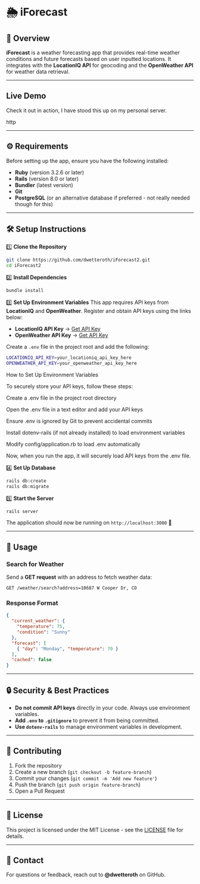 # 🌦️ iForecast

## 📌 Overview
**iForecast** is a weather forecasting app that provides real-time weather conditions and future forecasts based on user inputted locations. It integrates with the **LocationIQ API** for geocoding and the **OpenWeather API** for weather data retrieval.

---

## Live Demo

Check it out in action, I have stood this up on my personal server.

http

---

## ⚙️ Requirements
Before setting up the app, ensure you have the following installed:

- **Ruby** (version 3.2.6 or later)
- **Rails** (version 8.0 or later)
- **Bundler** (latest version)
- **Git**
- **PostgreSQL** (or an alternative database if preferred - not really needed though for this)

---

## 🛠️ Setup Instructions

1️⃣ **Clone the Repository**
```bash
git clone https://github.com/dwetteroth/iForecast2.git
cd iForecast2
```

2️⃣ **Install Dependencies**
```bash
bundle install
```

3️⃣ **Set Up Environment Variables**
This app requires API keys from **LocationIQ** and **OpenWeather**. Register and obtain API keys using the links below:

- **LocationIQ API Key** → [Get API Key](https://locationiq.com/)
- **OpenWeather API Key** → [Get API Key](https://openweathermap.org/api)

Create a `.env` file in the project root and add the following:
```bash
LOCATIONIQ_API_KEY=your_locationiq_api_key_here
OPENWEATHER_API_KEY=your_openweather_api_key_here
```

How to Set Up Environment Variables

To securely store your API keys, follow these steps:

Create a .env file in the project root directory

Open the .env file in a text editor and add your API keys

Ensure .env is ignored by Git to prevent accidental commits

Install dotenv-rails (if not already installed) to load environment variables

Modify config/application.rb to load .env automatically

Now, when you run the app, it will securely load API keys from the .env file.


4️⃣ **Set Up Database**
```bash
rails db:create
rails db:migrate
```

5️⃣ **Start the Server**
```bash
rails server
```

The application should now be running on `http://localhost:3000` 🚀

---

## 📌 Usage
### **Search for Weather**
Send a **GET request** with an address to fetch weather data:
```
GET /weather/search?address=10687 W Cooper Dr, CO
```
### **Response Format**
```json
{
  "current_weather": {
    "temperature": 75,
    "condition": "Sunny"
  },
  "forecast": [
    { "day": "Monday", "temperature": 70 }
  ],
  "cached": false
}
```

---

## 🔒 Security & Best Practices
- **Do not commit API keys** directly in your code. Always use environment variables.
- **Add `.env` to `.gitignore`** to prevent it from being committed.
- **Use `dotenv-rails`** to manage environment variables in development.

---

## 🤝 Contributing
1. Fork the repository
2. Create a new branch (`git checkout -b feature-branch`)
3. Commit your changes (`git commit -m 'Add new feature'`)
4. Push the branch (`git push origin feature-branch`)
5. Open a Pull Request

---

## 📄 License
This project is licensed under the MIT License - see the [LICENSE](LICENSE) file for details.

---

## 📧 Contact
For questions or feedback, reach out to **@dwetteroth** on GitHub.


